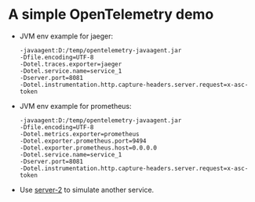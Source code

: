 # A simple OpenTelemetry demo
* JVM env example for jaeger:
  ```text
  -javaagent:D:/temp/opentelemetry-javaagent.jar
  -Dfile.encoding=UTF-8
  -Dotel.traces.exporter=jaeger
  -Dotel.service.name=service_1
  -Dserver.port=8081
  -Dotel.instrumentation.http.capture-headers.server.request=x-asc-token
  ```
* JVM env example for prometheus:
  ```text
  -javaagent:D:/temp/opentelemetry-javaagent.jar
  -Dfile.encoding=UTF-8
  -Dotel.metrics.exporter=prometheus
  -Dotel.exporter.prometheus.port=9494
  -Dotel.exporter.prometheus.host=0.0.0.0
  -Dotel.service.name=service_1
  -Dserver.port=8081
  -Dotel.instrumentation.http.capture-headers.server.request=x-asc-token
  ```
* Use [server-2](https://github.com/innocentliny/spring-opentelemetry-server-2) to simulate another service.